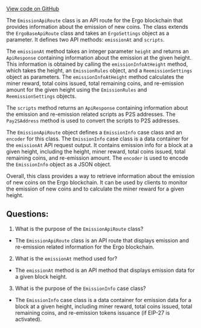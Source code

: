 [View code on GitHub](https://github.com/ergoplatform/ergo/src/main/scala/org/ergoplatform/http/api/EmissionApiRoute.scala)

The `EmissionApiRoute` class is an API route for the Ergo blockchain that provides information about the emission of new coins. The class extends the `ErgoBaseApiRoute` class and takes an `ErgoSettings` object as a parameter. It defines two API methods: `emissionAt` and `scripts`.

The `emissionAt` method takes an integer parameter `height` and returns an `ApiResponse` containing information about the emission at the given height. This information is obtained by calling the `emissionInfoAtHeight` method, which takes the height, an `EmissionRules` object, and a `ReemissionSettings` object as parameters. The `emissionInfoAtHeight` method calculates the miner reward, total coins issued, total remaining coins, and re-emission amount for the given height using the `EmissionRules` and `ReemissionSettings` objects.

The `scripts` method returns an `ApiResponse` containing information about the emission and re-emission related scripts as P2S addresses. The `Pay2SAddress` method is used to convert the scripts to P2S addresses.

The `EmissionApiRoute` object defines a `EmissionInfo` case class and an `encoder` for this class. The `EmissionInfo` case class is a data container for the `emissionAt` API request output. It contains emission info for a block at a given height, including the height, miner reward, total coins issued, total remaining coins, and re-emission amount. The `encoder` is used to encode the `EmissionInfo` object as a JSON object.

Overall, this class provides a way to retrieve information about the emission of new coins on the Ergo blockchain. It can be used by clients to monitor the emission of new coins and to calculate the miner reward for a given height.
## Questions: 
 1. What is the purpose of the `EmissionApiRoute` class?
- The `EmissionApiRoute` class is an API route that displays emission and re-emission related information for the Ergo blockchain.

2. What is the `emissionAt` method used for?
- The `emissionAt` method is an API method that displays emission data for a given block height.

3. What is the purpose of the `EmissionInfo` case class?
- The `EmissionInfo` case class is a data container for emission data for a block at a given height, including miner reward, total coins issued, total remaining coins, and re-emission tokens issuance (if EIP-27 is activated).
